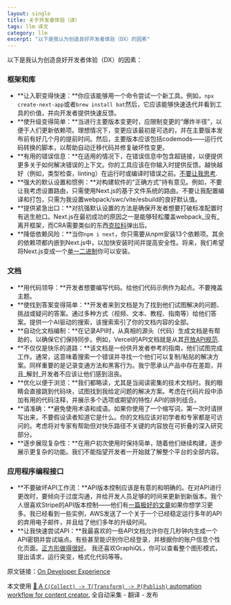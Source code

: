 ```yaml
---
layout: single
title: 关于开发者体验（译）
tags: llm 译文
category: llm
excerpt: "以下是我认为创造良好开发者体验（DX）的因素"
---
```


以下是我认为创造良好开发者体验（DX）的因素：

### 框架和库

*   **让入职变得快速：**你应该能够用一个命令尝试一个新工具。例如，`npx create-next-app`或者`brew install bat`然后，它应该能够快速迭代并看到工具的价值，并向开发者提供快速反馈。
*   **使升级变得简单：**当进行主要版本变更时，应限制变更的“爆炸半径”，以便于人们更新依赖项。理想情况下，变更应该最初是可选的，并在主要版本发布前有好几个月的提前时间。然后，主要版本应该包括codemods——运行代码转换的脚本，以帮助自动迁移代码并修复破坏性变更。
*   **有用的错误信息：**在适用的情况下，在错误信息中包含超链接，以便提供更多关于如何解决错误的上下文。你的工具应该在你输入时提供反馈。越快越好（例如，类型检查，linting）在运行时或编译时错误之前。[不要让我思考](https://www.swyx.io/write-errors-that-don-t-make-me-think-24hg).
*   **强大的默认设置和惯例：**对构建软件的“正确方式”持有意见。例如，不要让我考虑设置路由，只需使用Next.js的基于文件系统的路由。不要让我配置编译和打包，只需为我设置webpack/swc/vite/esbuild的良好默认值。
*   **提供紧急出口：**对抗强默认设置的方法是确保开发者想要打破标准配置时有逃生舱口。Next.js在最初成功的原因之一是能够轻松覆盖webpack_没有_离开框架，而CRA需要类似的东西[克拉科](https://github.com/gsoft-inc/craco)弹出后。
*   **降低依赖风险：**当你`npm i next`，你只需要从npm安装13个依赖项。其余的依赖项都内嵌到Next.js中，以加快安装时间并提高安全性。将来，我们希望将Next.js变成一个[单一二进制](/blog/rust)你可以安装。

### 文档

*   **用代码领导：**开发者想要编写代码。给他们代码示例作为起点。不要掩盖主题。
*   **使找到答案变得简单：**开发者来到文档是为了找到他们试图解决的问题、挑战或疑问的答案。通过多种方式（视频、文本、教程、指南等）给他们答案。提供一个AI驱动的搜索，该搜索索引了你的文档内容的全部。
*   **自动化文档编制：**在记录API时，从真相的源头（代码）生成文档是有帮助的，以确保它们保持同步。例如，Vercel的API文档就是从其[开放API规范](https://swagger.io/specification/).
*   **不仅仅是快乐的道路：**该文档是一份供开发者参考的指南，他们试图完成工作。通常，这意味着搜索一个错误并寻找一个他们可以复制/粘贴的解决方案。同样重要的是记录变通方法和黑客行为。我宁愿承认产品中存在差距，并且_解封_开发者不应该让他们感到沮丧。
*   **优化以便于浏览：**我们都略读，尤其是当阅读密集的技术文档时。我的眼睛会直接跳到代码块，试图找到我给定问题的解决方案。考虑在代码片段中添加有用的代码注释，并展示多个选项或期望的特性/ API的排列组合。
*   **请准确：**避免使用术语和成语。如果你使用了一个缩写词，第一次时请拼写出来，不要假设读者知道它是什么。你的文档应该对初学者和专家都是可访问的。考虑将对专家有帮助但对快乐路径不关键的内容放在可折叠的深入研究部分。
*   **逐步展现复杂性：**在用户初次使用时保持简单，随着他们继续构建，逐步展示更复杂的功能。我们不能指望开发者一开始就了解整个平台的全部内容。

### 应用程序编程接口

*   **不要破坏API工作流：**API版本控制应该是有意的和明确的。在对API进行更改时，要倾向于过度沟通，并给开发人员足够的时间来更新到新版本。我个人很喜欢Stripe的API版本控制——他们有[一篇极好的文章](https://stripe.com/blog/api-versioning)如果你想学习更多。我已经看到一些实例，AWS发送了一个关于一个已经稳定运行多年的API的弃用电子邮件，并且给了他们多年的升级时间。
*   **让我快速尝试API：**我最喜欢的一些API文档允许你在几秒钟内生成一个API密钥并尝试端点。有些甚至能识别你已经登录，并根据你的账户信息个性化页面。[正方形做得很好](https://developer.squareup.com/explorer/square)。 我还喜欢GraphiQL，你可以查看整个图形模式，提出请求，运行突变，格式化代码等等。

原文链接：[On Developer Experience](https://leerob.com/n/dx)

本文使用 [🐝 A `C(Collect) -> T(Transform) -> P(Publish)` automation workflow for content creator.](https://github.com/qddegtya/r) 全自动采集 - 翻译 - 发布
